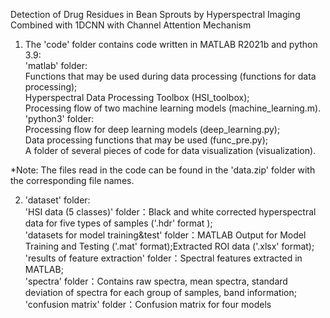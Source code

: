 Detection of Drug Residues in Bean Sprouts by Hyperspectral Imaging Combined with 1DCNN with Channel Attention Mechanism  

1. The 'code' folder contains code written in MATLAB R2021b and python 3.9:  
	'matlab' folder:  
 		Functions that may be used during data processing (functions for data processing);  
   		Hyperspectral Data Processing Toolbox (HSI_toolbox);  
     		Processing flow of two machine learning models (machine_learning.m).  
	'python3' folder:  
 		Processing flow for deep learning models (deep_learning.py);  
   		Data processing functions that may be used (func_pre.py);  
     		A folder of several pieces of code for data visualization (visualization).  

*Note: The files read in the code can be found in the 'data.zip' folder with the corresponding file names.  

2. 'dataset' folder:  
	'HSI data (5 classes)' folder：Black and white corrected hyperspectral data for five types of samples ('.hdr' format );  
	'datasets for model training&test' folder：MATLAB Output for Model Training and Testing ('.mat' format);Extracted ROI data ('.xlsx' format);  
	'results of feature extraction' folder：Spectral features extracted in MATLAB;  
	'spectra' folder：Contains raw spectra, mean spectra, standard deviation of spectra for each group of samples, band information;  
	'confusion matrix' folder：Confusion matrix for four models  
